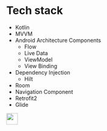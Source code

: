 # Tech stack 

- Kotlin
- MVVM
- Android Architecture Components 
     - Flow
     - Live Data
     - ViewModel
     - View Binding
- Dependency Injection
     - Hilt     
- Room
- Navigation Component
- Retrofit2
- Glide

<img width="30px" src="(https://github.com/ofpekgoz/SpaceflightNewsApp/blob/main/screenshot/Screenshot_20240513_153435.png)"/>
